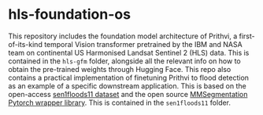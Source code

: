 # hls-foundation-os
This repository includes the foundation model architecture of Prithvi, a first-of-its-kind temporal Vision transformer pretrained by the IBM and NASA team on continental US Harmonised Landsat Sentinel 2 (HLS) data. This is contained in the `hls-gfm` folder, alongside all the relevant info on how to obtain the pre-trained weights through Hugging Face. 
This repo also contains a practical implementation of finetuning Prithvi to flood detection as an example of a specific downstream application. This is based on the open-access [sen1floods11 dataset](https://github.com/cloudtostreet/Sen1Floods11) and the open source [MMSegmentation Pytorch wrapper library](https://github.com/open-mmlab/mmsegmentation). This is contained in the `sen1floods11` folder. 
